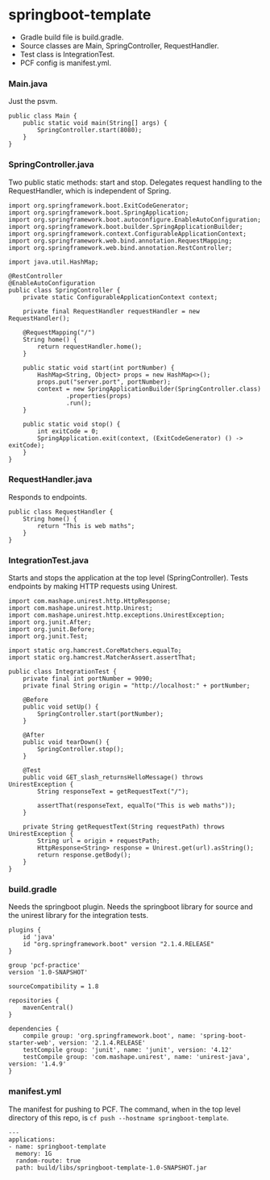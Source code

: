 # springboot-template

- Gradle build file is build.gradle.
- Source classes are Main, SpringController, RequestHandler.
- Test class is IntegrationTest.
- PCF config is manifest.yml.

### Main.java

Just the psvm.

```
public class Main {
    public static void main(String[] args) {
        SpringController.start(8080);
    }
}
```

### SpringController.java

Two public static methods: start and stop. Delegates request handling to the RequestHandler, which is independent of Spring.

```
import org.springframework.boot.ExitCodeGenerator;
import org.springframework.boot.SpringApplication;
import org.springframework.boot.autoconfigure.EnableAutoConfiguration;
import org.springframework.boot.builder.SpringApplicationBuilder;
import org.springframework.context.ConfigurableApplicationContext;
import org.springframework.web.bind.annotation.RequestMapping;
import org.springframework.web.bind.annotation.RestController;

import java.util.HashMap;

@RestController
@EnableAutoConfiguration
public class SpringController {
    private static ConfigurableApplicationContext context;

    private final RequestHandler requestHandler = new RequestHandler();

    @RequestMapping("/")
    String home() {
        return requestHandler.home();
    }

    public static void start(int portNumber) {
        HashMap<String, Object> props = new HashMap<>();
        props.put("server.port", portNumber);
        context = new SpringApplicationBuilder(SpringController.class)
                .properties(props)
                .run();
    }

    public static void stop() {
        int exitCode = 0;
        SpringApplication.exit(context, (ExitCodeGenerator) () -> exitCode);
    }
}
```

### RequestHandler.java

Responds to endpoints.

```
public class RequestHandler {
    String home() {
        return "This is web maths";
    }
}
```

### IntegrationTest.java

Starts and stops the application at the top level (SpringController). Tests endpoints by making HTTP requests using Unirest.

```
import com.mashape.unirest.http.HttpResponse;
import com.mashape.unirest.http.Unirest;
import com.mashape.unirest.http.exceptions.UnirestException;
import org.junit.After;
import org.junit.Before;
import org.junit.Test;

import static org.hamcrest.CoreMatchers.equalTo;
import static org.hamcrest.MatcherAssert.assertThat;

public class IntegrationTest {
    private final int portNumber = 9090;
    private final String origin = "http://localhost:" + portNumber;

    @Before
    public void setUp() {
        SpringController.start(portNumber);
    }

    @After
    public void tearDown() {
        SpringController.stop();
    }

    @Test
    public void GET_slash_returnsHelloMessage() throws UnirestException {
        String responseText = getRequestText("/");

        assertThat(responseText, equalTo("This is web maths"));
    }

    private String getRequestText(String requestPath) throws UnirestException {
        String url = origin + requestPath;
        HttpResponse<String> response = Unirest.get(url).asString();
        return response.getBody();
    }
}
```

### build.gradle

Needs the springboot plugin. Needs the springboot library for source and the unirest library for the integration tests.

```
plugins {
    id 'java'
    id "org.springframework.boot" version "2.1.4.RELEASE"
}

group 'pcf-practice'
version '1.0-SNAPSHOT'

sourceCompatibility = 1.8

repositories {
    mavenCentral()
}

dependencies {
    compile group: 'org.springframework.boot', name: 'spring-boot-starter-web', version: '2.1.4.RELEASE'
    testCompile group: 'junit', name: 'junit', version: '4.12'
    testCompile group: 'com.mashape.unirest', name: 'unirest-java', version: '1.4.9'
}
```

### manifest.yml

The manifest for pushing to PCF. The command, when in the top level directory of this repo, is `cf push --hostname springboot-template`.

```
---
applications:
- name: springboot-template
  memory: 1G
  random-route: true
  path: build/libs/springboot-template-1.0-SNAPSHOT.jar

```
